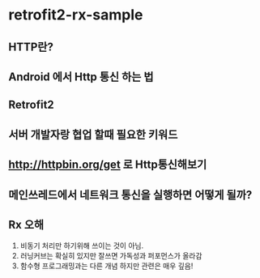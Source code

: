 # retrofit2-rx-sample

## HTTP란?  

## Android 에서 Http 통신 하는 법  

## Retrofit2 

## 서버 개발자랑 협업 할때 필요한 키워드

## http://httpbin.org/get 로 Http통신해보기 

## 메인쓰레드에서 네트워크 통신을 실행하면 어떻게 될까?

## Rx 오해
1. 비동기 처리만 하기위해 쓰이는 것이 아님.
2. 러닝커브는 확실히 있지만 잘쓰면 가독성과 퍼포먼스가 올라감 
3. 함수형 프로그래밍과는 다른 개념 하지만 관련은 매우 깊음!
